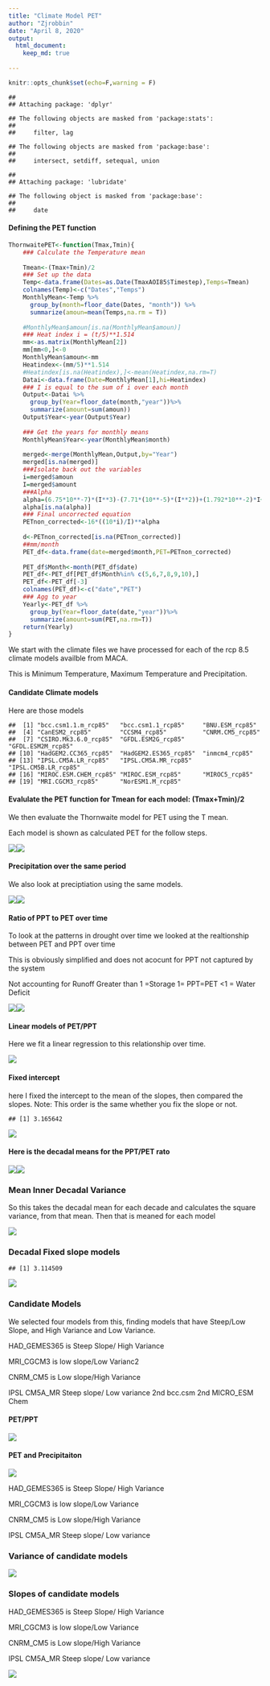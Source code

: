 ```yaml
---
title: "Climate Model PET"
author: "Zjrobbin"
date: "April 8, 2020"
output: 
  html_document:
    keep_md: true
    
---
```


```r
knitr::opts_chunk$set(echo=F,warning = F)
```


```
## 
## Attaching package: 'dplyr'
```

```
## The following objects are masked from 'package:stats':
## 
##     filter, lag
```

```
## The following objects are masked from 'package:base':
## 
##     intersect, setdiff, setequal, union
```

```
## 
## Attaching package: 'lubridate'
```

```
## The following object is masked from 'package:base':
## 
##     date
```

#### Defining the PET function 


```r
ThornwaitePET<-function(Tmax,Tmin){
    ### Calculate the Temperature mean 
    
    Tmean<-(Tmax+Tmin)/2
    ### Set up the data 
    Temp<-data.frame(Dates=as.Date(TmaxAOI85$Timestep),Temps=Tmean)
    colnames(Temp)<-c("Dates","Temps")
    MonthlyMean<-Temp %>% 
      group_by(month=floor_date(Dates, "month")) %>%
      summarize(amoun=mean(Temps,na.rm = T))
    
    #MonthlyMean$amoun[is.na(MonthlyMean$amoun)]
    ### Heat index i = (t/5)**1.514
    mm<-as.matrix(MonthlyMean[2])
    mm[mm<0,]<-0
    MonthlyMean$amoun<-mm
    Heatindex<-(mm/5)**1.514
    #Heatindex[is.na(Heatindex),]<-mean(Heatindex,na.rm=T)
    Datai<-data.frame(Date=MonthlyMean[1],hi=Heatindex)
    ### I is equal to the sum of i over each month 
    Output<-Datai %>%
      group_by(Year=floor_date(month,"year"))%>%
      summarize(amount=sum(amoun))
    Output$Year<-year(Output$Year)
    
    ### Get the years for monthly means 
    MonthlyMean$Year<-year(MonthlyMean$month)
    
    merged<-merge(MonthlyMean,Output,by="Year")
    merged[is.na(merged)]
    ###Isolate back out the variables 
    i=merged$amoun
    I=merged$amount
    ###Alpha
    alpha=(6.75*10**-7)*(I**3)-(7.71*(10**-5)*(I**2))+(1.792*10**-2)*I+0.49239
    alpha[is.na(alpha)]
    ### Final uncorrected equation
    PETnon_corrected<-16*((10*i)/I)**alpha
    
    d<-PETnon_corrected[is.na(PETnon_corrected)]
    ##mm/month
    PET_df<-data.frame(date=merged$month,PET=PETnon_corrected)
    
    PET_df$Month<-month(PET_df$date)
    PET_df<-PET_df[PET_df$Month%in% c(5,6,7,8,9,10),]
    PET_df<-PET_df[-3]
    colnames(PET_df)<-c("date","PET")
    ### Agg to year 
    Yearly<-PET_df %>%
      group_by(Year=floor_date(date,"year"))%>%
      summarize(amount=sum(PET,na.rm=T))
    return(Yearly)
}
```

We start with the climate files we have processed for each of the rcp 8.5 climate
models availble from MACA. 

This is Minimum Temperature, Maximum Temperature and Precipitation. 




#### Candidate Climate models 

Here are those models 


```
##  [1] "bcc.csm1.1.m_rcp85"   "bcc.csm1.1_rcp85"     "BNU.ESM_rcp85"       
##  [4] "CanESM2_rcp85"        "CCSM4_rcp85"          "CNRM.CM5_rcp85"      
##  [7] "CSIRO.Mk3.6.0_rcp85"  "GFDL.ESM2G_rcp85"     "GFDL.ESM2M_rcp85"    
## [10] "HadGEM2.CC365_rcp85"  "HadGEM2.ES365_rcp85"  "inmcm4_rcp85"        
## [13] "IPSL.CM5A.LR_rcp85"   "IPSL.CM5A.MR_rcp85"   "IPSL.CM5B.LR_rcp85"  
## [16] "MIROC.ESM.CHEM_rcp85" "MIROC.ESM_rcp85"      "MIROC5_rcp85"        
## [19] "MRI.CGCM3_rcp85"      "NorESM1.M_rcp85"
```

#### Evalulate the PET function for Tmean for each model: (Tmax+Tmin)/2

We then evaluate the Thornwaite model for PET using the T mean. 

Each model is shown as calculated PET for the follow steps. 


![](Climate_PET_Presentation_4_8_files/figure-html/unnamed-chunk-3-1.png)<!-- -->![](Climate_PET_Presentation_4_8_files/figure-html/unnamed-chunk-3-2.png)<!-- -->

#### Precipitation over the same period

We also look at preciptiation using the same models. 

![](Climate_PET_Presentation_4_8_files/figure-html/unnamed-chunk-4-1.png)<!-- -->![](Climate_PET_Presentation_4_8_files/figure-html/unnamed-chunk-4-2.png)<!-- -->


#### Ratio of PPT to PET over time 

To look at the patterns in drought over time we looked at the realtionship between
PET and PPT over time

This is obviously simplified and does not acocunt for PPT not captured by the system 

Not accounting for Runoff
Greater than 1 =Storage
1= PPT=PET
<1 = Water Deficit




![](Climate_PET_Presentation_4_8_files/figure-html/unnamed-chunk-6-1.png)<!-- -->![](Climate_PET_Presentation_4_8_files/figure-html/unnamed-chunk-6-2.png)<!-- -->

#### Linear models of PET/PPT 

Here we fit a linear regression to this relationship over time. 

![](Climate_PET_Presentation_4_8_files/figure-html/unnamed-chunk-7-1.png)<!-- -->


#### Fixed intercept

here I fixed the intercept to the mean of the slopes, then compared the slopes. Note: This order is the same
whether you fix the slope or not. 


```
## [1] 3.165642
```

![](Climate_PET_Presentation_4_8_files/figure-html/unnamed-chunk-8-1.png)<!-- -->

#### Here is the decadal means for the PPT/PET rato



![](Climate_PET_Presentation_4_8_files/figure-html/unnamed-chunk-10-1.png)<!-- -->![](Climate_PET_Presentation_4_8_files/figure-html/unnamed-chunk-10-2.png)<!-- -->



### Mean Inner Decadal Variance

So this takes the decadal mean for each decade and calculates the square variance,
from that mean. Then that is meaned for each model 

![](Climate_PET_Presentation_4_8_files/figure-html/unnamed-chunk-12-1.png)<!-- -->

### Decadal Fixed slope models 




```
## [1] 3.114509
```

![](Climate_PET_Presentation_4_8_files/figure-html/unnamed-chunk-13-1.png)<!-- -->

### Candidate Models 
We selected four models from this, finding models that have Steep/Low Slope,
and High Variance and Low Variance. 

HAD_GEMES365 is Steep Slope/ High Variance

MRI_CGCM3 is low slope/Low Varianc2

CNRM_CM5 is Low slope/High Variance 

IPSL CM5A_MR Steep slope/ Low variance 2nd bcc.csm 2nd MICRO_ESM Chem

#### PET/PPT

![](Climate_PET_Presentation_4_8_files/figure-html/unnamed-chunk-14-1.png)<!-- -->



#### PET and Precipitaiton 


![](Climate_PET_Presentation_4_8_files/figure-html/unnamed-chunk-15-1.png)<!-- -->





HAD_GEMES365 is Steep Slope/ High Variance

MRI_CGCM3 is low slope/Low Variance

CNRM_CM5 is Low slope/High Variance

IPSL CM5A_MR Steep slope/ Low variance


### Variance of candidate models

![](Climate_PET_Presentation_4_8_files/figure-html/unnamed-chunk-17-1.png)<!-- -->

### Slopes of candidate models

HAD_GEMES365 is Steep Slope/ High Variance

MRI_CGCM3 is low slope/Low Variance

CNRM_CM5 is Low slope/High Variance

IPSL CM5A_MR Steep slope/ Low variance

![](Climate_PET_Presentation_4_8_files/figure-html/10-1.png)<!-- -->


